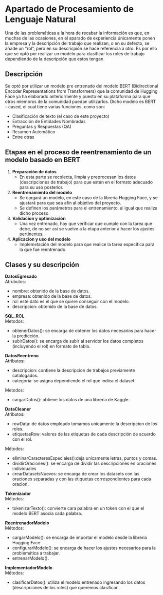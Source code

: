 # Apartado de Procesamiento de Lenguaje Natural
Una de las problemáticas a la hora de recabar la información es que, en muchas de las ocasiones, en el aparado de experiencia únicamente ponen la empresa y la descripción del trabajo que realizan, o en su defecto, se añade un "rol", pero en su descricpión se hace referencia a otro. Es por ello que se optó por realizar un modelo para clasificar los roles de trabajo dependiendo de la descripción que estos tengan.

## Descripción

Se optó por utilizar un modelo pre entrenado del modelo BERT (Bidirectional Encoder Representations from Transformers) que la comunidad de Hugging Face ya ha elaborado anteriormente y puesto en su plataforma para que otros miembros de la comunidad puedan utilizarlos. Dicho modelo es BERT - cased, el cual tiene varias funciones, como son:
 - Clasificación de texto (el caso de este proyecto)
 - Extracción de Entidades Nombradas 
 - Preguntas y Respuestas (QA) 
 - Resumen Automático
 - Entre otras

## Etapas en el proceso de reentrenamiento de un modelo basado en BERT
1. **Preparación de datos**
    - En esta parte se recolecta, limpia y preprocesan los datos (descripciones de trabajo) para que estén en el formato adecuado para su uso posterior.
2. **Reentrenamiento del modelo**
    - Se cargará un modelo, en este caso de la libreria Hugging Face, y se ajustará para que sea afín al objetivo del proyecto.
    - Se definen los parámetros para el entrenamiento, al igual que realiza dicho proceso.
3. **Validacion y optimización**
    - Una vez entrenado, hay que verificar que cumple con la tarea que debe, de no ser así se vuelve a la etapa anterior a hacer los ajustes pertinentes.
4. **Aplicacion y uso del modelo**
    - Implemetación del modelo para que realice la tarea específica para la que fue reentrenado. 

## Clases y su descripción


**DatosEgresado**  
Atrubutos: 
- nombre: obtenido de la base de datos.
- empresa: obtenido de la base de datos.
- rol: este dato es el que se quiere conseguir con el modelo.
- descripcion: obtenido de la base de datos.

**SQL_ROL**  
Metodos:
- obtenerDatos(): se encarga de obtener los datos necesarios para hacer la predicción.
- subirDatos(): se encarga de subir al servidor los datos completos (incluyendo el rol) en formato de tabla.


**DatosReentreno**  
Atributos:
- descripcion: contiene la descripcion de trabajos previamente catalogados.
- categoria: se asigna dependiendo el rol que indica el dataset.  

Metodos:
- cargarDatos(): obtiene los datos de una libreria de Kaggle.

**DataCleaner**  
Atributos:
- rowData: de datos empleado tomamos unicamente la descripcion de los roles.
- etiquetasRow: valores de las etiquetas de cada descripción de acuerdo con el rol.

Métodos:
- eliminarCaracteresEspeciales():deja unicamente letras, puntos y comas.
- dividirOraciones(): se encarga de dividir las descripciones en oraciones individuales
- crearDatasetsNuevos: se encarga de crear los datasets con las oraciones separadas y con las etiquetas correspondientes para cada oracion.

**Tokenizador**  
Métodos:
- tokenizarTexto(): convierte cara palabra en un token con el que el modelo BERT asocia cada palabra.

**ReentrenadorModelo**  
Métodos:
- cargarModelo(): se encarga de importar el modelo desde la libreria Hugging Face
- configurarModelo(): se encarga de hacer los ajustes necesarios para la problemática a trabajar.
- entrenarModelo().

**ImplementadorModelo**  
Métodos: 
+ clasificarDatos(): utiliza el modelo entrenado ingresando los datos (descripciones de los roles) que queremos clasificar.